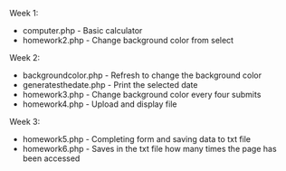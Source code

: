Week 1:
 - computer.php - Basic calculator
 - homework2.php - Change background color from select
 
Week 2:
 - backgroundcolor.php - Refresh to change the background color
 - generatesthedate.php - Print the selected date
 - homework3.php - Change background color every four submits
 - homework4.php - Upload and display file
 
Week 3:
 - homework5.php - Completing form and saving data to txt file
 - homework6.php - Saves in the txt file how many times the page has been accessed